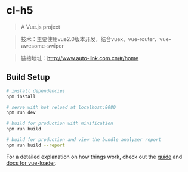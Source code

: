 # cl-h5

> A Vue.js project

>技术：主要使用vue2.0版本开发，结合vuex、vue-router、vue-awesome-swiper

>链接地址：http://www.auto-link.com.cn/#/home

## Build Setup

``` bash
# install dependencies
npm install

# serve with hot reload at localhost:8080
npm run dev

# build for production with minification
npm run build

# build for production and view the bundle analyzer report
npm run build --report
```

For a detailed explanation on how things work, check out the [guide](http://vuejs-templates.github.io/webpack/) and [docs for vue-loader](http://vuejs.github.io/vue-loader).
